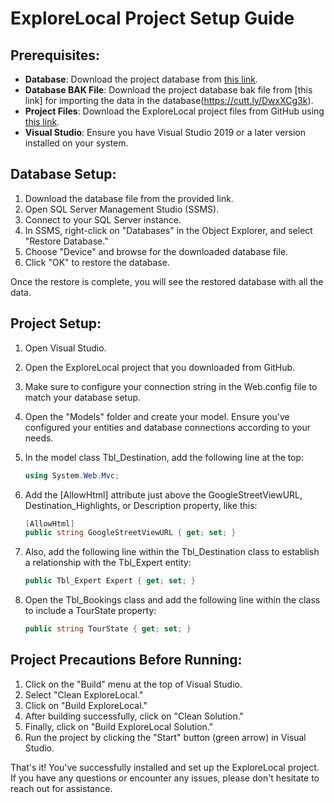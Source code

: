 # ExploreLocal Project Setup Guide

## Prerequisites:

- **Database**: Download the project database from [this link](https://cutt.ly/OwjPXR0Y).
- **Database BAK File**: Download the project database bak file from [this link] for importing the data in the database(https://cutt.ly/DwxXCg3k).
- **Project Files**: Download the ExploreLocal project files from GitHub using [this link](https://cutt.ly/mwkhMEb2).
- **Visual Studio**: Ensure you have Visual Studio 2019 or a later version installed on your system.

## Database Setup:

1. Download the database file from the provided link.
2. Open SQL Server Management Studio (SSMS).
3. Connect to your SQL Server instance.
4. In SSMS, right-click on "Databases" in the Object Explorer, and select "Restore Database."
5. Choose "Device" and browse for the downloaded database file.
6. Click "OK" to restore the database.

Once the restore is complete, you will see the restored database with all the data.

## Project Setup:

1. Open Visual Studio.
2. Open the ExploreLocal project that you downloaded from GitHub.
3. Make sure to configure your connection string in the Web.config file to match your database setup.
4. Open the "Models" folder and create your model. Ensure you've configured your entities and database connections according to your needs.
5. In the model class Tbl_Destination, add the following line at the top:

   ```csharp
   using System.Web.Mvc;
   ```
6. Add the [AllowHtml] attribute just above the GoogleStreetViewURL, Destination_Highlights, or Description property, like this:
   ```csharp
   [AllowHtml]
   public string GoogleStreetViewURL { get; set; }
   ```
8. Also, add the following line within the Tbl_Destination class to establish a relationship with the Tbl_Expert entity:
   ```csharp
   public Tbl_Expert Expert { get; set; }
   ```
10. Open the Tbl_Bookings class and add the following line within the class to include a TourState property:
      ```csharp
      public string TourState { get; set; }
      ```

## Project Precautions Before Running:   
1. Click on the "Build" menu at the top of Visual Studio.
2. Select "Clean ExploreLocal."
3. Click on "Build ExploreLocal."
4. After building successfully, click on "Clean Solution."
5. Finally, click on "Build ExploreLocal Solution."
6. Run the project by clicking the "Start" button (green arrow) in Visual Studio.

That's it! You've successfully installed and set up the ExploreLocal project. If you have any questions or encounter any issues, please don't hesitate to reach out for assistance.
